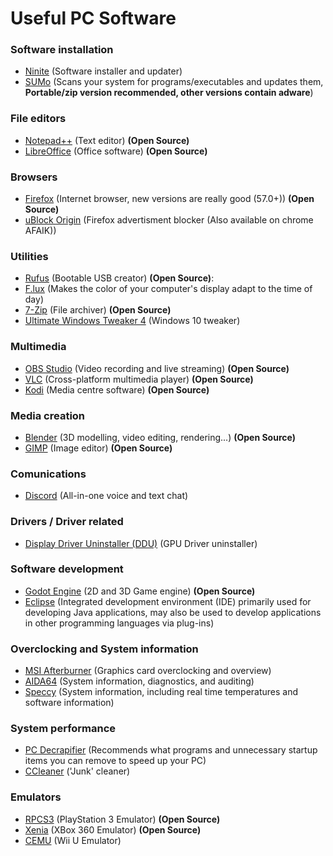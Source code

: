 # Useful PC Software

### Software installation

* [Ninite](https://ninite.com/) (Software installer and updater)
* [SUMo](http://www.kcsoftwares.com/?download) (Scans your system for programs/executables and updates them, **Portable/zip version recommended, other versions contain adware**)
 
### File editors

* [Notepad++](https://notepad-plus-plus.org/) (Text editor) **(Open Source)**
* [LibreOffice](http://www.libreoffice.org/download/download/) (Office software) **(Open Source)**
  
### Browsers

* [Firefox](https://www.mozilla.org/en-US/firefox/new/) (Internet browser, new versions are really good (57.0+)) **(Open Source)**  
* [uBlock Origin](https://addons.mozilla.org/en-US/firefox/addon/ublock-origin/) (Firefox advertisment blocker (Also available on chrome AFAIK))
  
### Utilities

* [Rufus](http://rufus.akeo.ie/?locale=en_US) (Bootable USB creator) **(Open Source)**:  
* [F.lux](https://justgetflux.com/) (Makes the color of your computer's display adapt to the time of day)  
* [7-Zip](http://www.7-zip.org/download.html) (File archiver) **(Open Source)**
* [Ultimate Windows Tweaker 4](http://www.thewindowsclub.com/ultimate-windows-tweaker-4-windows-10) (Windows 10 tweaker)

### Multimedia

* [OBS Studio](https://obsproject.com/) (Video recording and live streaming) **(Open Source)**
* [VLC](https://www.videolan.org/vlc/index.html) (Cross-platform multimedia player) **(Open Source)**
* [Kodi](https://kodi.tv/about/software) (Media centre software) **(Open Source)**

### Media creation

* [Blender](https://www.blender.org/) (3D modelling, video editing, rendering...) **(Open Source)**
* [GIMP](https://www.gimp.org/) (Image editor) **(Open Source)**

### Comunications

* [Discord](https://discordapp.com/download) (All-in-one voice and text chat)

### Drivers / Driver related

* [Display Driver Uninstaller (DDU)](https://www.wagnardsoft.com/) (GPU Driver uninstaller)

### Software development 

* [Godot Engine](https://godotengine.org/) (2D and 3D Game engine) **(Open Source)**
* [Eclipse](https://www.eclipse.org/) (Integrated development environment (IDE) primarily used for developing Java applications, may also be used to develop applications in other programming languages via plug-ins)

### Overclocking and System information

* [MSI Afterburner](https://msi.com/page/afterburner) (Graphics card overclocking and overview)
* [AIDA64](https://www.aida64.com/downloads) (System information, diagnostics, and auditing)
* [Speccy](https://www.piriform.com/speccy/download) (System information, including real time temperatures and software information)

### System performance

* [PC Decrapifier](https://www.pcdecrapifier.com/download) (Recommends what programs and unnecessary startup items you can remove to speed up your PC)  
* [CCleaner](https://www.piriform.com/ccleaner/download) ('Junk' cleaner)

### Emulators

* [RPCS3](https://rpcs3.net/) (PlayStation 3 Emulator) **(Open Source)**
* [Xenia](http://xenia.jp/) (XBox 360 Emulator) **(Open Source)**
* [CEMU](http://cemu.info/) (Wii U Emulator)
